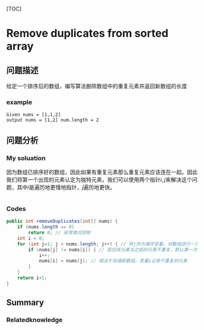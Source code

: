 [TOC]

# Remove duplicates from sorted array

## 问题描述

给定一个排序后的数组，编写算法删除数组中的重复元素并返回新数组的长度

### example

```
Given nums = [1,1,2]
output nums = [1,2] num.length = 2
```

## 问题分析

### My soluation

因为数组已排序好的数组，因此如果有重复元素那么重复元素应该连在一起。因此我们将第一个出现的元素认定为独特元素，我们可以使用两个指针$i,j$来解决这个问题，其中$i$是遍历地更慢地指针，$j$遍历地更快。

```java

```

### Codes

```java
public int removeDuplicates(int[] nums) {
    if (nums.length == 0)
        return 0; // 异常情况排除
    int i = 0;
    for (int j=1; j < nums.length; j++) { // 将j作为循环变量，对数组进行一次遍历
        if (nums[j] != nums[i]) { // 若后续元素与之前的元素不重复，默认第一次出现为不重复
            i++;
            nums[i] = nums[j]; // 相当于存储新数组，变量i记录不重复的元素
        }
    }
    return i+1;
}
```

## Summary

### Relatedknowledge



